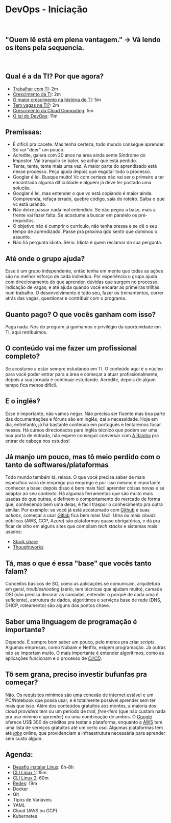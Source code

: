 
# DevOps - Iniciação

<br/>

## "Quem lê está em plena vantagem." -> Vá lendo os itens pela sequencia.

<br/>

## Qual é a da TI? Por que agora?
- [Trabalhar com TI](https://blog.fecap.br/trabalhar-com-ti/): 2m
- [Crescimento da TI](https://exame.com/bussola/mercado-de-ti-corporativa-deve-crescer-11-ainda-em-2021-aponta-idc/): 2m
- [O maior crescimento na história de TI](https://startupi.com.br/2021/08/o-maior-crescimento-da-historia-de-ti/): 5m
- [Tem vagas na TI?](https://canaltech.com.br/carreira/pesquisa-preve-carencia-de-408-mil-profissionais-de-ti-ate-2022-189998/): 2m
- [Crescimento da Cloud Computing](https://www.convergenciadigital.com.br/Cloud-Computing/Mercado-de-nuvem-brasileiro-tem-receita-estimada-em-R%24-18-bilhoes-57725.html): 5m
- [O tal do DevOps](https://www.youtube.com/watch?v=iwf6kcvxeD4): 11m

## Premissas:
- É difícil pra cacete. Mas tenha certeza, todo mundo consegue aprender. Só vai "doer" um pouco.
- Acredite, galera com 20 anos na área ainda sente Síndrome do Impostor. Vai tranquilo se bater, se achar que está perdido.
- Tente, tente, tente mais uma vez. A maior parte do aprendizado está nesse processo. Peça ajuda depois que esgotar todo o processo.
- Googlar é lei. Busque muito! Vc com certeza não vai ser o primeiro a ter encontrado alguma dificuldade e alguém já deve ter postado uma solução.
- Googlar é lei, mas entender o que vc está copiando é maior ainda. Compreenda, refaça errado, quebre código, saia do roteiro. Saiba o que vc está usando.
- Não deixe passar nada mal entendido. Se não pegou a base, mais a frente vai fazer falta. Se acostume a buscar em paralelo os pré-requisitos.
- O objetivo não é cumprir o currículo, não tenha pressa e se dê o seu tempo de aprendizado. Passe pra próxima qdo sentir que dominou o assunto.
- Não há pergunta idiota. Sério. Idiota é quem reclamar da sua pergunta.

## Até onde o grupo ajuda?
Esse é um grupo independente, então tenha em mente que todas as ações são no melhor esforço de cada indivíduo. Por experiência o grupo ajuda com direcionamento do que aprender, dúvidas que surgem no processo, indicação de vagas, e até ajuda quando você encarar as primeiras trilhas num trabalho. O desenvolvimento é todo seu, fazer os treinamentos, correr atrás das vagas, questionar e contribuir com o programa.

## Quanto pago? O que vocês ganham com isso?
Paga nada. Nós do program já ganhamos o privilégio da oportunidade em TI, aqui retribuímos.

## O conteúdo vai me fazer um profissional completo?
Se acostume a estar sempre estudando em TI. O conteúdo aqui é o núcleo para você poder entrar para a área e começar a atuar profissionalmente, depois a sua jornada é continuar estudando. Acredite, depois de algum tempo fica menos difícil.

## E o inglês?
Esse é importante, não vamos negar. Não precisa ser fluente mas boa parte das documentações e fóruns são em inglês, daí a necessidade. Hoje em dia, entretanto, já há bastante conteúdo em português e tentaremos focar nesses. Há cursos direcionados para inglês técnico que podem ser uma boa porta de entrada, não espere conseguir conversar com [A Rainha](https://ichef.bbci.co.uk/news/976/cpsprodpb/12A24/production/_121442367_gettyimages-1346530495.jpg) pra entrar de cabeça nos estudos!

## Já manjo um pouco, mas tô meio perdido com o tanto de softwares/plataformas
Todo mundo também tá, relaxa. O que você precisa saber de mais específico varia de emprego pra emprego e por isso mesmo é importante conhecer a base: depois disso é bem mais fácil aprender coisas novas e se adaptar ao seu contexto. Há algumas ferramentas que são muito mais usadas do que outras, e definem o comportamento do mercado de forma que, conhecendo bem uma delas, é fácil traspor o conhecimento pra outra similar. Por exemplo: se você já está acostumado com [Github](github.com) e suas _actions_, começar a usar [Gitlab](gitlab.com) fica bem mais fácil. Uma ou mais _clouds_ públicas (AWS, GCP, Azure) são plataformas quase obrigatórias, e dá pra ficar de olho em alguns sites que compilam _tech stacks_ e sistemas mais usados: 
- [Stack share](https://stackshare.io/index/devops#)
- [Thoughtworks](https://www.thoughtworks.com/pt-br/radar)

## Tá, mas o que é essa "base" que vocês tanto falam?
Conceitos básicos de SO, como as aplicações se comunicam, arquitetura em geral, _troubleshooting_ (sério, tem técnicas que ajudam muito), camada OSI (não precisa decorar as camadas, entender o porquê de cada uma é suficiente), estrutura de dados, algorítimos e serviços base de rede (DNS, DHCP, roteamento) são alguns dos pontos chave.

## Saber uma linguagem de programação é importante?
Depende. É sempre bom saber um pouco, pelo menos pra criar _scripts_. Algumas empresas, como Nubank e Netflix, exigem programação. Já outras não se importam muito. O mais importante é entender algorítimos, como as aplicações funcionam e o processo de [_CI/CD_](https://www.redhat.com/pt-br/topics/devops/what-is-ci-cd).

## Tô sem grana, preciso investir bufunfas pra começar?
Não. Os requisitos mínimos são uma conexão de internet estável e um PC/Notebook que possa usar, e é totalmente possível aprender sem ter mais que isso. Além dos conteúdos gratuitos aos montes, a maioria dos _cloud providers_ tem ou um período de _trial_, _free-tiers_ (que não custam nada pra uso mínimo e aprender) ou uma combinação de ambos. O [Google](https://cloud.google.com/google/cloudplatform) oferece US$ 300 de créditos pra testar a plataforma, enquanto a [AWS](https://aws.amazon.com/pt/free/?all-free-tier) tem uma lista de serviços gratuitos até um certo uso. Algumas plataformas tem até [_labs_](https://kubernetes.io/pt-br/docs/tutorials/kubernetes-basics/create-cluster/cluster-interactive/) online, que providenciam a infraestrutura necessária para aprender sem custo algum.

## Agenda:
- [Desafio instalar Linux](https://www.youtube.com/watch?v=6D6L9Wml1oY): 6h-8h
- [CLI Linux 1](https://youtu.be/K05CssAbQgo): 15m
- [CLI Linux 2](https://youtu.be/JEhVB4VHsTI): 60m
- [Redes](https://www.youtube.com/watch?v=7sW8CXVx7IU): 19m
- Docker
- Git
- Tipos de Variáveis
- YAML
- Cloud (AWS ou GCP)
- Kubernetes
